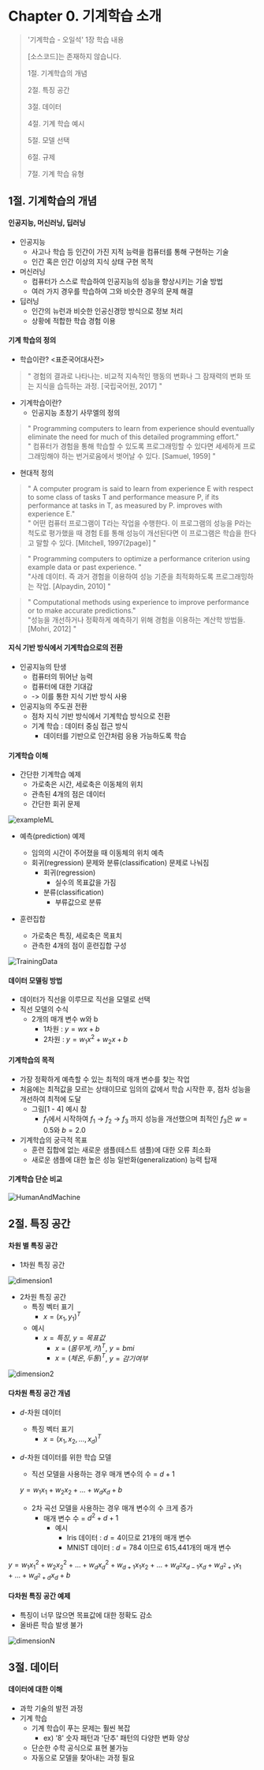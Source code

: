 #  Chapter 0. 기계학습 소개   
> '기계학습 - 오일석' 1장 학습 내용
>
> [소스코드]는 존재하지 않습니다.
> 
> 1절. 기계학습의 개념
>
> 2절. 특징 공간
>
> 3절. 데이터
>
> 4절. 기계 학습 예시
>
> 5절. 모델 선택
> 
> 6절. 규제
>
> 7절. 기계 학습 유형

## 1절. 기계학습의 개념
#### 인공지능, 머신러닝, 딥러닝
* 인공지능
  * 사고나 학습 등 인간이 가진 지적 능력을 컴퓨터를 통해 구현하는 기술
  * 인간 혹은 인간 이상의 지식 상태 구현 목적
* 머신러닝
  * 컴퓨터가 스스로 학습하여 인공지능의 성능을 향상시키는 기술 방법
  * 여러 가지 경우를 학습하여 그와 비슷한 경우의 문제 해결
* 딥러닝
  * 인간의 뉴런과 비슷한 인공신경망 방식으로 정보 처리
  * 상황에 적합한 학습 경험 이용

#### 기계 학습의 정의
* 학습이란? <표준국어대사전>
> " 경험의 결과로 나타나는. 비교적 지속적인 행동의 변화나 그 잠재력의 변화 또는 지식을 습득하는 과정. [국립국어원, 2017] "

* 기계학습이란?
  * 인공지능 초창기 사무엘의 정의
> " Programming computers to learn from experience should eventually eliminate the need for much of this detailed programming effort."     
> " 컴퓨터가 경험을 통해 학습할 수 있도록 프로그래밍할 수 있다면 세세하게 프로그래밍해야 하는 번거로움에서 벗어날 수 있다. [Samuel, 1959] "

  * 현대적 정의
> " A computer program is said to learn from experience E with respect to some class of tasks T and performance measure P, if its performance at tasks in T, as measured by P. improves with experience E."     
> " 어떤 컴퓨터 프로그램이 T라는 작업을 수행한다. 이 프로그램의 성능을 P라는 척도로 평가했을 때 경험 E를 통해 성능이 개선된다면 이 프로그램은 학습을 한다고 말할 수 있다. [Mitchell, 1997(2page)] "

> " Programming computers to optimize a performance criterion using example data or past experience. "     
> "사례 데이터. 즉 과거 경험을 이용하여 성능 기준을 최적화하도록 프로그래밍하는 작업. [Alpaydin, 2010] "

> " Computational methods using experience to improve performance or to make accurate predictions."     
> "성능을 개선하거나 정확하게 예측하기 위해 경험을 이용하는 계산학 방법들. [Mohri, 2012] "

#### 지식 기반 방식에서 기계학습으로의 전환
* 인공지능의 탄생
  * 컴퓨터의 뛰어난 능력
  * 컴퓨터에 대한 기대감
  * -> 이를 통한 지식 기반 방식 사용
* 인공지능의 주도권 전환
  * 점차 지식 기반 방식에서 기계학습 방식으로 전환
  * 기계 학습 : 데이터 중심 접근 방식
    * 데이터를 기반으로 인간처럼 응용 가능하도록 학습


#### 기계학습 이해
* 간단한 기계학습 예제
  * 가로축은 시간, 세로축은 이동체의 위치
  * 관측된 4개의 점은 데이터
  * 간단한 회귀 문제     

![exampleML](https://github.com/BangYunseo/TIL/blob/main/AI/MachineLearning/Image/ch00/exampleML.PNG)

* 예측(prediction) 예제
  * 임의의 시간이 주어졌을 때 이동체의 위치 예측
  * 회귀(regression) 문제와 분류(classification) 문제로 나눠짐
    * 회귀(regression)
      * 실수의 목표값을 가짐
    * 분류(classification)
      * 부류값으로 분류

* 훈련집합
  * 가로축은 특징, 세로축은 목표치
  * 관측한 4개의 점이 훈련집합 구성

![TrainingData](https://github.com/BangYunseo/TIL/blob/main/AI/MachineLearning/Image/ch00/TrainingData.PNG)  

#### 데이터 모델링 방법
* 데이터가 직선을 이루므로 직선을 모델로 선택
* 직선 모델의 수식
  * 2개의 매개 변수 w와 b
    * 1차원 : $y = wx + b$   
    * 2차원 : $y = w_1x^2 + w_2x + b$  

#### 기계학습의 목적    
* 가장 정확하게 예측할 수 있는 최적의 매개 변수를 찾는 작업
* 처음에는 최적값을 모르는 상태이므로 임의의 값에서 학습 시작한 후, 점차 성능을 개선하여 최적에 도달
  * 그림[1 - 4] 예시 참
    * $f_1$에서 시작하여 $f_1$ -> $f_2$ -> $f_3$ 까지 성능을 개선했으며 최적인 $f_3$은 $w=0.5$와 $b=2.0$
* 기계학습의 궁극적 목표
  * 훈련 집합에 없는 새로운 샘플(테스트 샘플)에 대한 오류 최소화
  * 새로운 샘플에 대한 높은 성능 일반화(generalization) 능력 탑재

#### 기계학습 단순 비교

![HumanAndMachine](https://github.com/BangYunseo/TIL/blob/main/AI/MachineLearning/Image/ch00/HumanAndMachine.PNG)  

## 2절. 특징 공간
#### 차원 별 특징 공간
* 1차원 특징 공간

![dimension1](https://github.com/BangYunseo/TIL/blob/main/AI/MachineLearning/Image/ch00/dimension1.PNG) 

* 2차원 특징 공간   
  * 특징 벡터 표기
    * $x=(x_1, y_1)^T$
  * 예시 
    * $x = 특징$, $y = 목표값$
      * $x=(몸무게, 키)^T$, $y=bmi$
      * $x=(체온, 두통)^T$, $y=감기 여부$

![dimension2](https://github.com/BangYunseo/TIL/blob/main/AI/MachineLearning/Image/ch00/dimension2.PNG) 

#### 다차원 특징 공간 개념
* $d$-차원 데이터
  * 특징 벡터 표기
    * $x = (x_1, x_2, ..., x_d)^T$
* $d$-차원 데이터를 위한 학습 모델
  * 직선 모델을 사용하는 경우 매개 변수의 수 = $d+1$

  $y = w_1x_1 + w_2x_2 + ... + w_dx_d + b$

  * 2차 곡선 모델을 사용하는 경우 매개 변수의 수 크게 증가
    * 매개 변수 수 = $d^2 + d + 1$
      * 예시
        * Iris 데이터 : $d = 4$이므로 21개의 매개 변수
        * MNIST 데이터 : $d = 784$ 이므로 615,441개의 매개 변수     
 
 $y = w_1x^2_1 + w_2x^2_2 + ... + w_dx^2_d + w_{d+1}x_1x_2 + ... + w_{d^2}x_{d-1}x_d+w_{{d^2}+1}x_1+...+w_{{d^2}+d}x_d+b$

#### 다차원 특징 공간 예제
* 특징이 너무 많으면 목표값에 대한 정확도 감소
* 올바른 학습 발생 불가

![dimensionN](https://github.com/BangYunseo/TIL/blob/main/AI/MachineLearning/Image/ch00/dimensionN.PNG) 

## 3절. 데이터
#### 데이터에 대한 이해
* 과학 기술의 발전 과정
* 기계 학습
  * 기계 학습이 푸는 문제는 훨씬 복잡
    * ex) '8' 숫자 패턴과 '단추' 패턴의 다양한 변화 양상
  * 단순한 수학 공식으로 표현 불가능
  * 자동으로 모델을 찾아내는 과정 필요